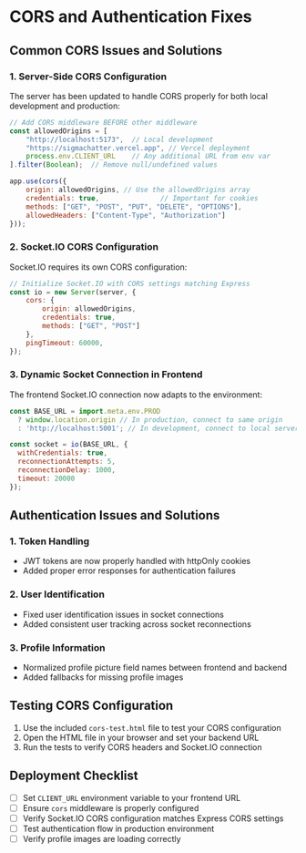 # CORS and Authentication Fixes

## Common CORS Issues and Solutions

### 1. Server-Side CORS Configuration

The server has been updated to handle CORS properly for both local development and production:

```javascript
// Add CORS middleware BEFORE other middleware
const allowedOrigins = [
    "http://localhost:5173",  // Local development
    "https://sigmachatter.vercel.app", // Vercel deployment
    process.env.CLIENT_URL    // Any additional URL from env var
].filter(Boolean);  // Remove null/undefined values

app.use(cors({
    origin: allowedOrigins, // Use the allowedOrigins array
    credentials: true,               // Important for cookies
    methods: ["GET", "POST", "PUT", "DELETE", "OPTIONS"],
    allowedHeaders: ["Content-Type", "Authorization"]
}));
```

### 2. Socket.IO CORS Configuration

Socket.IO requires its own CORS configuration:

```javascript
// Initialize Socket.IO with CORS settings matching Express
const io = new Server(server, {
    cors: {
        origin: allowedOrigins,
        credentials: true,
        methods: ["GET", "POST"]
    },
    pingTimeout: 60000,
});
```

### 3. Dynamic Socket Connection in Frontend

The frontend Socket.IO connection now adapts to the environment:

```javascript
const BASE_URL = import.meta.env.PROD 
  ? window.location.origin // In production, connect to same origin
  : 'http://localhost:5001'; // In development, connect to local server

const socket = io(BASE_URL, {
  withCredentials: true,
  reconnectionAttempts: 5,
  reconnectionDelay: 1000,
  timeout: 20000
});
```

## Authentication Issues and Solutions

### 1. Token Handling

- JWT tokens are now properly handled with httpOnly cookies
- Added proper error responses for authentication failures

### 2. User Identification

- Fixed user identification issues in socket connections
- Added consistent user tracking across socket reconnections

### 3. Profile Information

- Normalized profile picture field names between frontend and backend
- Added fallbacks for missing profile images

## Testing CORS Configuration

1. Use the included `cors-test.html` file to test your CORS configuration
2. Open the HTML file in your browser and set your backend URL
3. Run the tests to verify CORS headers and Socket.IO connection

## Deployment Checklist

- [ ] Set `CLIENT_URL` environment variable to your frontend URL
- [ ] Ensure `cors` middleware is properly configured
- [ ] Verify Socket.IO CORS configuration matches Express CORS settings
- [ ] Test authentication flow in production environment
- [ ] Verify profile images are loading correctly